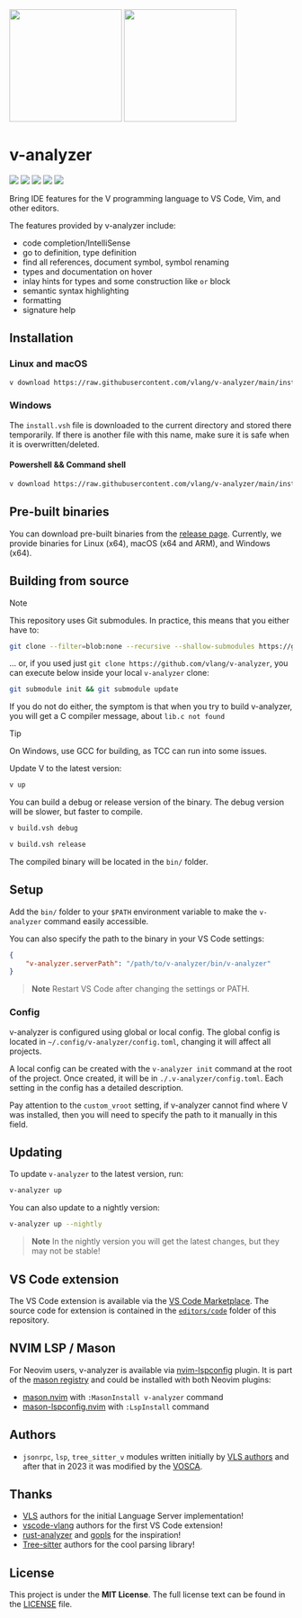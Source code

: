 <img width="200px" src="https://github.com/vlang/v-analyzer/blob/2d5d12e4b82ce8d695576957145ff27a33a988c2/docs/cover-light.png#gh-light-mode-only">
<img width="200px" src="https://github.com/vlang/v-analyzer/blob/2d5d12e4b82ce8d695576957145ff27a33a988c2/docs/cover-dark.png#gh-dark-mode-only">

# v-analyzer

[![][badge__vscode_ext]](https://marketplace.visualstudio.com/items?itemName=VOSCA.vscode-v-analyzer)
[![][badge__build_ci]](https://github.com/vlang/v-analyzer/actions/workflows/build_ci.yml?query=branch%3Amain)
[![][badge__tests_ci]](https://github.com/vlang/v-analyzer/actions/workflows/analyzer_tests.yml?query=branch%3Amain)
[![][badge__tree_sitter_ci]](https://github.com/vlang/v-analyzer/actions/workflows/tree_sitter_v.yml?query=branch%3Amain)
[![][badge__vscode_ext_ci]](https://github.com/vlang/v-analyzer/actions/workflows/vscode_extension_tests.yml?query=branch%3Amain)

Bring IDE features for the V programming language to VS Code, Vim, and other editors.

The features provided by v-analyzer include:

- code completion/IntelliSense
- go to definition, type definition
- find all references, document symbol, symbol renaming
- types and documentation on hover
- inlay hints for types and some construction like `or` block
- semantic syntax highlighting
- formatting
- signature help

## Installation

### Linux and macOS

```sh 
v download https://raw.githubusercontent.com/vlang/v-analyzer/main/install.vsh; v install.vsh; rm install.vsh
```

### Windows

The `install.vsh` file is downloaded to the current directory and stored there temporarily.
If there is another file with this name, make sure it is safe when it is overwritten/deleted.

#### Powershell && Command shell

```sh
v download https://raw.githubusercontent.com/vlang/v-analyzer/main/install.vsh; v install.vsh; del install.vsh
```

## Pre-built binaries

You can download pre-built binaries from the [release page](https://github.com/vlang/v-analyzer/releases).
Currently, we provide binaries for Linux (x64), macOS (x64 and ARM), and Windows (x64).

## Building from source

> [!NOTE]
> This repository uses Git submodules.
> In practice, this means that you either have to:
>
> ```sh
> git clone --filter=blob:none --recursive --shallow-submodules https://github.com/vlang/v-analyzer
> ```
>
> ... or, if you used just `git clone https://github.com/vlang/v-analyzer`, you can execute below
> inside your local `v-analyzer` clone:
>
> ```sh
> git submodule init && git submodule update
> ```
>
> If you do not do either, the symptom is that when you try to build v-analyzer, you will get a
> C compiler message, about `lib.c not found`

> [!TIP]
> On Windows, use GCC for building, as TCC can run into some issues.

Update V to the latest version:

```bash
v up
```

You can build a debug or release version of the binary.
The debug version will be slower, but faster to compile.

```bash
v build.vsh debug
```

```bash
v build.vsh release
```

The compiled binary will be located in the `bin/` folder.

## Setup

Add the `bin/` folder to your `$PATH` environment variable to make the `v-analyzer` command easily
accessible.

You can also specify the path to the binary in your VS Code settings:

```json
{
	"v-analyzer.serverPath": "/path/to/v-analyzer/bin/v-analyzer"
}
```

> **Note**
> Restart VS Code after changing the settings or PATH.

### Config

v-analyzer is configured using global or local config.
The global config is located in `~/.config/v-analyzer/config.toml`, changing it will affect all
projects.

A local config can be created with the `v-analyzer init` command at the root of the project.
Once created, it will be in `./.v-analyzer/config.toml`.
Each setting in the config has a detailed description.

Pay attention to the `custom_vroot` setting, if v-analyzer cannot find where V was installed, then
you will need to specify the path to it manually in this field.

## Updating

To update `v-analyzer` to the latest version, run:

```bash
v-analyzer up
```

You can also update to a nightly version:

```bash
v-analyzer up --nightly
```

> **Note**
> In the nightly version you will get the latest changes, but they may not be stable!

## VS Code extension

The VS Code extension is available via the [VS Code Marketplace](https://marketplace.visualstudio.com/items?itemName=VOSCA.vscode-v-analyzer).
The source code for extension is contained in the [`editors/code`](https://github.com/vlang/v-analyzer/tree/main/editors/code) folder of this repository.

## NVIM LSP / Mason

For Neovim users, v-analyzer is available via [nvim-lspconfig](https://github.com/neovim/nvim-lspconfig/blob/master/doc/server_configurations.md#v_analyzer) plugin.
It is part of the [mason registry](https://mason-registry.dev/registry/list#v-analyzer) and could be installed with both Neovim plugins:
- [mason.nvim](https://github.com/williamboman/mason.nvim) with `:MasonInstall v-analyzer` command
- [mason-lspconfig.nvim](https://github.com/williamboman/mason-lspconfig.nvim) with `:LspInstall` command

## Authors

- `jsonrpc`, `lsp`, `tree_sitter_v` modules written initially by
  [VLS authors](https://github.com/vlang/vls) and after that in 2023 it was modified by the
  [VOSCA](https://github.com/vlang-association).

## Thanks

- [VLS](https://github.com/vlang/vls) authors for the initial Language Server implementation!
- [vscode-vlang](https://github.com/vlang/vscode-vlang) authors for the first VS Code extension!
- [rust-analyzer](https://github.com/rust-lang/rust-analyzer) and [gopls](https://github.com/golang/tools/tree/master/gopls) for the inspiration!
- [Tree-sitter](https://github.com/tree-sitter/tree-sitter) authors for the cool parsing library!

## License

This project is under the **MIT License**.
The full license text can be found in the [LICENSE](https://github.com/vlang/v-analyzer/blob/main/LICENSE) file.

[badge__vscode_ext]: https://img.shields.io/badge/VS_Code-extension-1da2e2?logo=visualstudiocode&logoWidth=11&logoColor=959da5&labelColor=333
[badge__build_ci]: https://img.shields.io/github/actions/workflow/status/vlang/v-analyzer/build_ci.yml?style=flat-rounded&branch=main&logo=github&&logoColor=959da5&labelColor=333&label=Build
[badge__tests_ci]: https://img.shields.io/github/actions/workflow/status/vlang/v-analyzer/analyzer_tests.yml?style=flat-rounded&branch=main&logo=github&&logoColor=959da5&labelColor=333&label=Analyzer
[badge__tree_sitter_ci]: https://img.shields.io/github/actions/workflow/status/vlang/v-analyzer/tree_sitter_v.yml?style=flat-rounded&branch=main&logo=github&&logoColor=959da5&labelColor=333&label=Tree-sitter
[badge__vscode_ext_ci]: https://img.shields.io/github/actions/workflow/status/vlang/v-analyzer/vscode_extension_tests.yml?style=flat-rounded&branch=main&logo=github&&logoColor=959da5&labelColor=333&label=VS%20Code%20Extension
